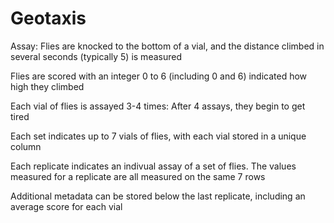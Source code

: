 # Geotaxis 
Assay: Flies are knocked to the bottom of a vial, and the distance climbed in several seconds (typically 5) is measured

Flies are scored with an integer 0 to 6 (including 0 and 6) indicated how high they climbed

Each vial of flies is assayed 3-4 times: After 4 assays, they begin to get tired

Each set indicates up to 7 vials of flies, with each vial stored in a unique column

Each replicate indicates an indivual assay of a set of flies. The values measured for a replicate are all measured on the same 7 rows

Additional metadata can be stored below the last replicate, including an average score for each vial
